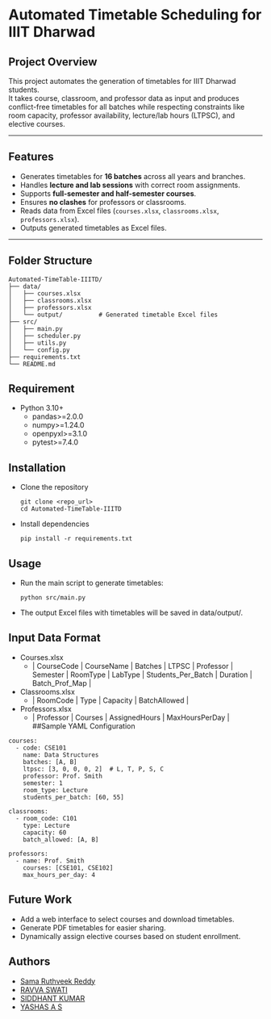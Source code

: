 # Automated Timetable Scheduling for IIIT Dharwad

## Project Overview
This project automates the generation of timetables for IIIT Dharwad students.  
It takes course, classroom, and professor data as input and produces conflict-free timetables for all batches while respecting constraints like room capacity, professor availability, lecture/lab hours (LTPSC), and elective courses.

---

## Features
- Generates timetables for **16 batches** across all years and branches.  
- Handles **lecture and lab sessions** with correct room assignments.  
- Supports **full-semester and half-semester courses**.  
- Ensures **no clashes** for professors or classrooms.  
- Reads data from Excel files (`courses.xlsx`, `classrooms.xlsx`, `professors.xlsx`).  
- Outputs generated timetables as Excel files.

---

## Folder Structure
```text
Automated-TimeTable-IIITD/
├── data/                 
│   ├── courses.xlsx
│   ├── classrooms.xlsx
│   ├── professors.xlsx
│   └── output/          # Generated timetable Excel files
├── src/                  
│   ├── main.py
│   ├── scheduler.py
│   ├── utils.py
│   └── config.py
├── requirements.txt      
└── README.md
```
## Requirement
- Python 3.10+
  - pandas>=2.0.0
  - numpy>=1.24.0
  - openpyxl>=3.1.0
  - pytest>=7.4.0

## Installation
- Clone the repository
  ```
  git clone <repo_url>
  cd Automated-TimeTable-IIITD
- Install dependencies
  ```
  pip install -r requirements.txt
## Usage
- Run the main script to generate timetables:
  ```
  python src/main.py

- The output Excel files with timetables will be saved in data/output/.
## Input Data Format
- Courses.xlsx
  - | CourseCode | CourseName | Batches | LTPSC | Professor | Semester | RoomType | LabType | Students_Per_Batch | Duration | Batch_Prof_Map |
- Classrooms.xlsx
  - | RoomCode | Type | Capacity | BatchAllowed |
- Professors.xlsx
  - | Professor | Courses | AssignedHours | MaxHoursPerDay |
##Sample YAML Configuration
```
courses:
  - code: CSE101
    name: Data Structures
    batches: [A, B]
    ltpsc: [3, 0, 0, 0, 2]  # L, T, P, S, C
    professor: Prof. Smith
    semester: 1
    room_type: Lecture
    students_per_batch: [60, 55]

classrooms:
  - room_code: C101
    type: Lecture
    capacity: 60
    batch_allowed: [A, B]

professors:
  - name: Prof. Smith
    courses: [CSE101, CSE102]
    max_hours_per_day: 4
```
## Future Work
- Add a web interface to select courses and download timetables.
- Generate PDF timetables for easier sharing.
- Dynamically assign elective courses based on student enrollment.
## Authors
- [Sama Ruthveek Reddy](https://github.com/Srr28)
- [RAVVA SWATI](https://github.com/RavvaSwati)
- [SIDDHANT KUMAR](https://github.com/siddhantkumar101)
- [YASHAS A S](https://github.com/Yashas-2005) 
